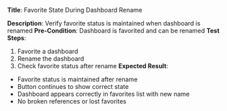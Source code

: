**Title**: Favorite State During Dashboard Rename

**Description**: Verify favorite status is maintained when dashboard is renamed
**Pre-Condition**: Dashboard is favorited and can be renamed
**Test Steps**:
1. Favorite a dashboard
2. Rename the dashboard
3. Check favorite status after rename
**Expected Result**:
- Favorite status is maintained after rename
- Button continues to show correct state
- Dashboard appears correctly in favorites list with new name
- No broken references or lost favorites